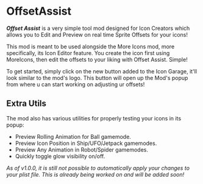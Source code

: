 # OffsetAssist
***Offset Assist*** is a very simple tool mod designed for Icon Creators which allows you to Edit and Preview on real time Sprite Offsets for your icons!

This mod is meant to be used alongside the More Icons mod, more specifically, its Icon Editor feature. You create the icon first using MoreIcons, then edit the offsets to your liking with Offset Assist. Simple!

To get started, simply click on the new button added to the Icon Garage, it'll look similar to the mod's logo. This button will open up the Mod's popup from where u can start working on adjusting ur offsets!

## Extra Utils
The mod also has various utilities for properly testing your icons in its popup:
- Preview Rolling Animation for Ball gamemode.
- Preview Icon Position in Ship/UFO/Jetpack gamemodes.
- Preview Any Animation in Robot/Spider gamemodes.
- Quickly toggle glow visibility on/off.

*As of v1.0.0, it is still not possible to automatically apply your changes to your plist file. This is already being worked on and will be added soon!*